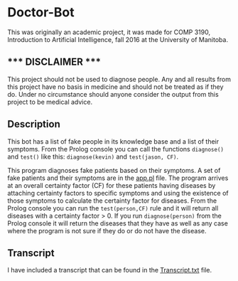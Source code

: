# Doctor-Bot

This was originally an academic project, it was made for COMP 3190, Introduction to Artificial Intelligence, fall 2016 at the University of Manitoba.

## \*\*\* DISCLAIMER \*\*\*
This project should not be used to diagnose people. Any and all results from this project have no basis in medicine and should not be treated as if they do. Under no circumstance should anyone consider the output from this project to be medical advice.

## Description

This bot has a list of fake people in its knowledge base and a list of their symptoms. From the Prolog console you can call the functions `diagnose()` and `test()` like this: `diagnose(kevin)` and `test(jason, CF)`.

This program diagnoses fake patients based on their symptoms. A set of fake patients and their symptoms are in the [app.pl](./app.pl) file. The program arrives at an overall certainty factor (CF) for these patients having diseases by attaching certainty factors to specific symptoms and using the existence of those symptoms to calculate the certainty factor for diseases. From the Prolog console you can run the `test(person,CF)` rule and it will return all diseases with a certainty factor > 0. If you run `diagnose(person)` from the Prolog console it will return the diseases that they have as well as any case where the program is not sure if they do or do not have the disease.

## Transcript

I have included a transcript that can be found in the [Transcript.txt](./Transcript.txt) file.
